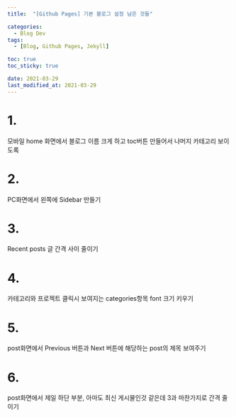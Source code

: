 ```yaml
---
title:  "[Github Pages] 기본 블로그 설정 남은 것들" 

categories:
  - Blog Dev
tags:
  - [Blog, Github Pages, Jekyll]

toc: true
toc_sticky: true

date: 2021-03-29
last_modified_at: 2021-03-29
---
```


# 1. 
모바일 home 화면에서 블로그 이름 크게 하고 toc버튼 만들어서 나머지 카테고리 보이도록

# 2. 
PC화면에서 왼쪽에 Sidebar 만들기

# 3. 
Recent posts 글 간격 사이 줄이기

# 4. 
카테고리와 프로젝트 클릭시 보여지는 categories항목 font 크기 키우기

# 5. 
post화면에서 Previous 버튼과 Next 버튼에 해당하는 post의 제목 보여주기

# 6. 
post화면에서 제일 하단 부분, 아마도 최신 게시물인것 같은데 3과 마찬가지로 간격 줄이기
<br>
